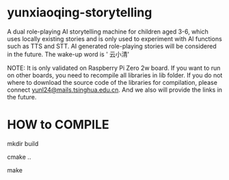 # yunxiaoqing-storytelling
A dual role-playing AI storytelling machine for children aged 3-6, which uses locally existing stories and is only used to experiment with AI functions such as TTS and STT. AI generated role-playing stories will be considered in the future. The wake-up word is ' 云小清'

NOTE: It is only validated on Raspberry Pi Zero 2w board. If you want to run on other boards, you need to recompile all libraries in lib folder. If you do not where to download the source code of the libraries for compilation, please connect yunl24@mails.tsinghua.edu.cn. And we also will provide the links in the future.

# HOW to COMPILE

mkdir build

cmake ..

make
